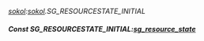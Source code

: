 _[sokol](../../modules/sokol/sokol-module.md):[sokol](../../modules/sokol/sokol-module.md).SG\_RESOURCESTATE\_INITIAL_
##### Const SG\_RESOURCESTATE\_INITIAL:[sg_resource_state](../../modules/sokol/sokol-sg_resource_state.md)

